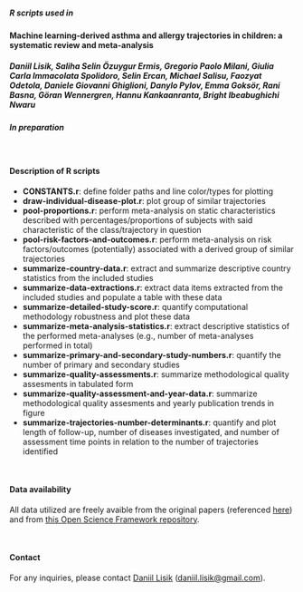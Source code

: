 ##### R scripts used in 
**Machine learning-derived asthma and allergy trajectories in children: a systematic review and meta-analysis**
##### Daniil Lisik, Saliha Selin Özuygur Ermis, Gregorio Paolo Milani, Giulia Carla Immacolata Spolidoro, Selin Ercan, Michael Salisu, Faozyat Odetola, Daniele Giovanni Ghiglioni, Danylo Pylov, Emma Goksör, Rani Basna, Göran Wennergren, Hannu Kankaanranta, Bright Ibeabughichi Nwaru
##### *In preparation*

<br>

#### Description of R scripts
- **CONSTANTS.r**: define folder paths and line color/types for plotting 
- **draw-individual-disease-plot.r**: plot group of similar trajectories
- **pool-proportions.r**: perform meta-analysis on static characteristics described with percentages/proportions of subjects with said characteristic of the class/trajectory in question
- **pool-risk-factors-and-outcomes.r**: perform meta-analysis on risk factors/outcomes (potentially) associated with a derived group of similar trajectories
- **summarize-country-data.r**: extract and summarize descriptive country statistics from the included studies
- **summarize-data-extractions.r**: extract data items extracted from the included studies and populate a table with these data 
- **summarize-detailed-study-score.r**: quantify computational methodology robustness and plot these data
- **summarize-meta-analysis-statistics.r**: extract descriptive statistics of the performed meta-analyses (e.g., number of meta-analyses performed in total)
- **summarize-primary-and-secondary-study-numbers.r**: quantify the number of primary and secondary studies
- **summarize-quality-assessments.r**: summarize methodological quality assesments in tabulated form
- **summarize-quality-assessment-and-year-data.r**: summarize methodological quality assesments and yearly publication trends in figure
- **summarize-trajectories-number-determinants.r**: quantify and plot length of follow-up, number of diseases investigated, and number of assessment time points in relation to the number of trajectories identified

<br>

#### Data availability
All data utilized are freely avaible from the original papers (referenced [here](https://osf.io/a43vs)) and from [this Open Science Framework repository](https://osf.io/ayf35/).

<br>

#### Contact
For any inquiries, please contact [Daniil Lisik](https://www.gu.se/en/about/find-staff/daniillisik) ([daniil.lisik@gmail.com](mailto:daniil.lisik@gmail.com)).

<br>
